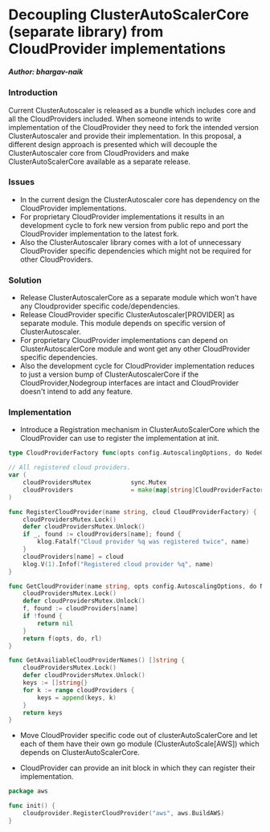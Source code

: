 # Decoupling ClusterAutoScalerCore (separate library) from CloudProvider implementations
##### Author: bhargav-naik

### Introduction
Current ClusterAutoscaler is released as a bundle which includes core and all the CloudProviders included.
When someone intends to write implementation of the CloudProvider they need to fork the intended version ClusterAutoscaler and provide their implementation.
In this proposal, a different design approach is presented which will decouple the ClusterAutoscaler core from CloudProviders and make ClusterAutoScalerCore available as a separate release. 

### Issues
- In the current design the ClusterAutoscaler core has dependency on the CloudProvider implementations.
- For proprietary CloudProvider implementations it results in an development cycle to fork new version from public repo and port the CloudProvider implementation to the latest fork.
- Also the ClusterAutoscaler library comes with a lot of unnecessary CloudProvider specific dependencies which might not be required for other CloudProviders.

### Solution
- Release ClusterAutoscalerCore as a separate module which won't have any Cloudprovider specific code/dependencies.
- Release CloudProvider specific ClusterAutoscaler[PROVIDER] as separate module. This module depends on specific version of ClusterAutoscaler.
- For proprietary CloudProvider implementations can depend on ClusterAutoscalerCore module and wont get any other CloudProvider specific dependencies.
- Also the development cycle for CloudProvider implementation reduces to just a version bump of ClusterAutoscalerCore if the CloudProvider,Nodegroup interfaces are intact and CloudProvider doesn't intend to add any feature.

### Implementation
- Introduce a Registration mechanism in ClusterAutoScalerCore which the CloudProvider can use to register the implementation at init.
```go
type CloudProviderFactory func(opts config.AutoscalingOptions, do NodeGroupDiscoveryOptions, rl *ResourceLimiter) CloudProvider

// All registered cloud providers.
var (
	cloudProvidersMutex           sync.Mutex
	cloudProviders                = make(map[string]CloudProviderFactory)
)

func RegisterCloudProvider(name string, cloud CloudProviderFactory) {
	cloudProvidersMutex.Lock()
	defer cloudProvidersMutex.Unlock()
	if _, found := cloudProviders[name]; found {
		klog.Fatalf("Cloud provider %q was registered twice", name)
	}
	cloudProviders[name] = cloud
	klog.V(1).Infof("Registered cloud provider %q", name)
}

func GetCloudProvider(name string, opts config.AutoscalingOptions, do NodeGroupDiscoveryOptions, rl *ResourceLimiter) CloudProvider {
	cloudProvidersMutex.Lock()
	defer cloudProvidersMutex.Unlock()
	f, found := cloudProviders[name]
	if !found {
		return nil
	}
	return f(opts, do, rl)
}

func GetAvailiableCloudProviderNames() []string {
	cloudProvidersMutex.Lock()
	defer cloudProvidersMutex.Unlock()
	keys := []string{}
	for k := range cloudProviders {
		keys = append(keys, k)
	}
	return keys
}
```
- Move CloudProvider specific code out of clusterAutoScalerCore and let each of them have their own go module (ClusterAutoScale[AWS]) which depends on ClusterAutoScalerCore.

- CloudProvider can provide an init block in which they can register their implementation.
```go
package aws

func init() {
	cloudprovider.RegisterCloudProvider("aws", aws.BuildAWS)
}
